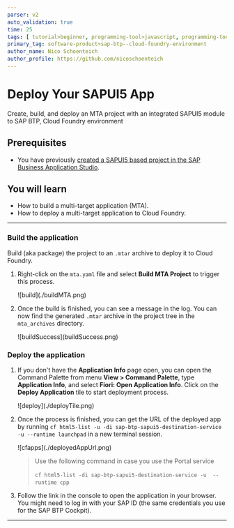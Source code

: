 ```yaml
---
parser: v2
auto_validation: true
time: 25
tags: [ tutorial>beginner, programming-tool>javascript, programming-tool>sapui5, programming-tool>html5, software-product>sap-business-technology-platform, software-product>sap-business-application-studio]
primary_tag: software-product>sap-btp--cloud-foundry-environment
author_name: Nico Schoenteich
author_profile: https://github.com/nicoschoenteich
---
```


# Deploy Your SAPUI5 App
<!-- description --> Create, build, and deploy an MTA project with an integrated SAPUI5 module to SAP BTP, Cloud Foundry environment

## Prerequisites
- You have previously [created a SAPUI5 based project in the SAP Business Application Studio](sapui5-101-create-project).

## You will learn
  - How to build a multi-target application (MTA). 
  - How to deploy a multi-target application to Cloud Foundry.

---

### Build the application

Build (aka package) the project to an `.mtar` archive to deploy it to Cloud Foundry.

1. Right-click on the `mta.yaml` file and select **Build MTA Project** to trigger this process.

    <!-- border -->![build](./buildMTA.png)

2. Once the build is finished, you can see a message in the log. You can now find the generated `.mtar` archive in the project tree in the `mta_archives` directory.

    <!-- border -->![buildSuccess](buildSuccess.png)

### Deploy the application

1. If you don't have the **Application Info** page open, you can open the Command Palette from menu **View > Command Palette**, type **Application Info**, and select **Fiori: Open Application Info**. Click on the **Deploy Application** tile to start deployment process.

    <!-- border -->![deploy](./deployTile.png)

2. Once the process is finished, you can get the URL of the deployed app by running `cf html5-list -u -di sap-btp-sapui5-destination-service -u --runtime launchpad` in a new terminal session.

    <!-- border -->![cfapps](./deployedAppUrl.png)

    > Use the following command in case you use the Portal service
    >
    > `cf html5-list -di sap-btp-sapui5-destination-service -u  --runtime cpp`

3. Follow the link in the console to open the application in your browser. You might need to log in with your SAP ID (the same credentials you use for the SAP BTP Cockpit).

---
